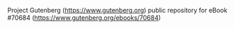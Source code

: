 Project Gutenberg (https://www.gutenberg.org) public repository for
eBook #70684 (https://www.gutenberg.org/ebooks/70684)
